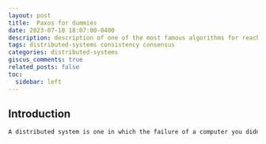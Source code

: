 ```yaml
---
layout: post
title:  Paxos for dummies
date: 2023-07-18 18:07:00-0400
description: description of one of the most famous algorithms for reaching consensus in distributed systems
tags: distributed-systems consistency consensus
categories: distributed-systems
giscus_comments: true
related_posts: false
toc:
  sidebar: left
---
```


## Introduction
```markdown
A distributed system is one in which the failure of a computer you didn't even know existed can render your own computer unusable - Leslie Lamport
```

